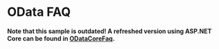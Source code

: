 # OData FAQ

**Note that this sample is outdated! A refreshed version using ASP.NET Core can be found in [ODataCoreFaq](../ODataCoreFaq).**
